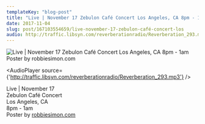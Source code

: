 ```yaml
---
templateKey: "blog-post"
title: "Live | November 17 Zebulon Café Concert Los Angeles, CA 8pm - 1am Poster by robbiesimon.com"
date: 2017-11-04
slug: post/167103554659/live-november-17-zebulon-café-concert-los
audio: http://traffic.libsyn.com/reverberationradio/Reverberation_293.mp3
---
```


![Live | November 17 Zebulon Café Concert Los Angeles, CA 8pm - 1am Poster by robbiesimon.com](../images/72e554403aa6684737fafec776079805e34f841786f9d034bb750ad4f62466ed.jpg)

<AudioPlayer source={'http://traffic.libsyn.com/reverberationradio/Reverberation_293.mp3'} />

<p>Live | November 17 <br />Zebulon Café Concert <br />Los Angeles, CA<br />8pm - 1am<br />Poster by <a href="robbiesimon.com">robbiesimon.com</a><br /></p>
